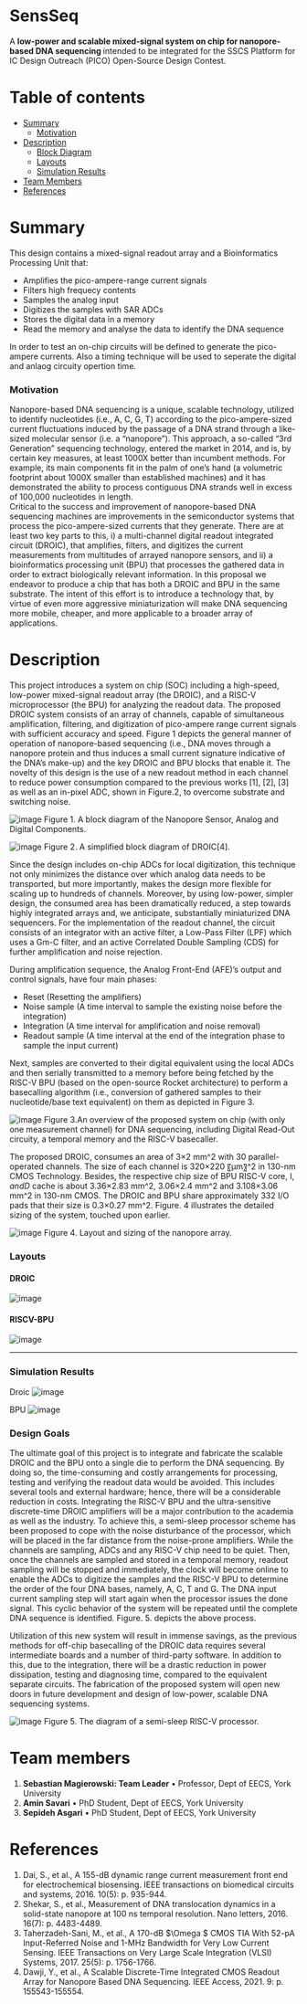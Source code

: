 # SensSeq


A <b> low-power and scalable  mixed-signal system on chip for nanopore-based DNA sequencing </b> intended to be integrated for the SSCS Platform for IC Design Outreach (PICO) Open-Source Design Contest. </br>

Table of contents
==============================
<!--ts-->
  * [Summary](#Summary)
    * [Motivation](#Motivation)
  * [Description](#Description)
    * [Block Diagram](#Block-Diagram)
    * [Layouts](#Layouts)
    * [Simulation Results](#Simulation-Results)
  * [Team Members](#Team-Members)  
  * [References](#References)
<!--te-->

Summary
=======

This design contains a mixed-signal readout array and a Bioinformatics Processing Unit that:
-  Amplifies the pico-ampere-range current signals
-  Filters high frequecy contents
-  Samples the analog input 
-  Digitizes the samples with SAR ADCs
-  Stores the digital data in a memory
-  Read the memory and analyse the data to identify the DNA sequence</br>

In order to test an on-chip circuits will be defined to generate the pico-ampere currents. Also a timing technique will be used to seperate the digital and anlaog circuity opertion time.
 
### Motivation

Nanopore-based DNA sequencing is a unique, scalable technology, utilized to identify nucleotides (i.e., A, C, G, T) according to the pico-ampere-sized current fluctuations induced by the passage of a DNA strand through a like-sized molecular sensor (i.e. a “nanopore”).   This approach, a so-called “3rd Generation” sequencing technology, entered the market in 2014, and is, by certain key measures, at least 1000X better than incumbent methods.  For example, its main components fit in the palm of one’s hand (a volumetric footprint about 1000X smaller than established machines) and it has demonstrated the ability to process contiguous DNA strands well in excess of 100,000 nucleotides in length.  
Critical to the success and improvement of nanopore-based DNA sequencing machines are improvements in the semiconductor systems that process the pico-ampere-sized currents that they generate.  There are at least two key parts to this, i) a multi-channel digital readout integrated circuit (DROIC), that amplifies, filters, and digitizes the current measurements from multitudes of arrayed nanopore sensors, and ii) a bioinformatics processing unit (BPU) that processes the gathered data in order to extract biologically relevant information.
In this proposal we endeavor to produce a chip that has both a DROIC and BPU in the same substrate.  The intent of this effort is to introduce a technology that, by virtue of even more aggressive miniaturization will make DNA sequencing more mobile, cheaper, and more applicable to a broader array of applications.


Description
===========

This project introduces a system on chip (SOC) including a high-speed, low-power mixed-signal readout array (the DROIC), and a RISC-V microprocessor (the BPU) for analyzing the readout data. The proposed DROIC system consists of an array of channels, capable of simultaneous amplification, filtering, and digitization of pico-ampere range current signals with sufficient accuracy and speed. Figure 1 depicts the general manner of operation of nanopore-based sequencing (i.e., DNA moves through a nanopore protein and thus induces a small current signature indicative of the DNA’s make-up) and the key DROIC and BPU blocks that enable it.  The novelty of this design is the use of a new readout method in each channel to reduce power consumption compared to the previous works [1], [2], [3] as well as an in-pixel ADC, shown in Figure.2, to overcome substrate and switching noise. 
 

 ![image](./docs/pictures/figures/dnasns.png)
Figure 1. A block diagram of the Nanopore Sensor, Analog and Digital Components.
 
 ![image](./docs/pictures/figures/droic.png)
Figure 2. A simplified block diagram of DROIC[4].

Since the design includes on-chip ADCs for local digitization, this technique not only minimizes the distance over which analog data needs to be transported, but more importantly, makes the design more flexible for scaling up to hundreds of channels. Moreover, by using low-power, simpler design, the consumed area has been dramatically reduced, a step towards highly integrated arrays and, we anticipate, substantially miniaturized DNA sequencers.
For the implementation of the readout channel, the circuit consists of an integrator with an active filter, a Low-Pass Filter (LPF) which uses a Gm-C filter, and an active Correlated Double Sampling (CDS) for further amplification and noise rejection.

During amplification sequence, the Analog Front-End (AFE)’s output and control signals, have four main phases:
-  Reset (Resetting the amplifiers)
-  Noise sample (A time interval to sample the existing noise before the integration)
-  Integration (A time interval for amplification and noise removal)
-  Readout sample (A time interval at the end of the integration phase to sample the input current)</br>

Next, samples are converted to their digital equivalent using the local ADCs and then  serially transmitted  to a memory before being fetched by the RISC-V BPU (based on the open-source Rocket architecture) to perform a basecalling algorithm (i.e., conversion of gathered samples to their nucleotide/base text equivalent) on them as depicted in Figure 3.
 
 ![image](./docs/pictures/figures/soc.png)
Figure 3.An overview of the proposed system on chip (with only one measurement channel) for DNA sequencing, including Digital Read-Out circuity, a temporal memory and the RISC-V basecaller.

The proposed DROIC, consumes an area of 3×2 mm^2 with 30 parallel-operated channels. The size of each channel is 320×220 〖μm〗^2 in 130-nm CMOS Technology. Besides, the respective chip size of BPU RISC-V core, I$, and D$ cache is about 3.36×2.83 mm^2, 3.06×2.4 mm^2 and 3.108×3.06 mm^2 in 130-nm CMOS.  The DROIC and BPU share approximately 332 I/O pads that their size is 0.3×0.27 mm^2. Figure. 4 illustrates the detailed sizing of the system, touched upon earlier.
  
  ![image](./docs/pictures/figures/sizes.png)
Figure 4. Layout and sizing of the nanopore array.


### Layouts


#### DROIC
![image](./docs/pictures/layouts/droic.png)

#### RISCV-BPU
![image](./docs/pictures/layouts/bpu.png)


---
### Simulation Results

Droic
![image](./docs/pictures/layouts/droic-res.png)

BPU
![image](./docs/pictures/layouts/bpu-res.png)

### Design Goals
The ultimate goal of this project is to integrate and fabricate the scalable  DROIC and the BPU onto a single  die to perform the DNA sequencing. By doing so, the time-consuming and costly arrangements  for processing, testing and verifying the readout data would be avoided. This  includes several tools and external hardware; hence, there will be a considerable reduction in  costs.
Integrating the RISC-V BPU and the ultra-sensitive discrete-time DROIC amplifiers will be a major contribution to the academia as well as the industry. To achieve this, a semi-sleep processor scheme has been proposed to cope with the noise disturbance of the processor, which will be placed in the far distance from the noise-prone amplifiers.  While the channels are sampling, ADCs and any RISC-V chip need to be quiet. Then, once the channels are sampled and stored in a temporal memory, readout sampling will be stopped and immediately, the clock will become online to  enable the   ADCs to digitize the samples and the RISC-V BPU to determine the order of the four DNA bases, namely, A, C, T and G. The DNA input current sampling step will start again when the processor issues the done signal. This cyclic behavior of the system will be repeated until the complete DNA sequence is identified. Figure. 5. depicts the above process. 

Utilization of this new system will result in immense savings, as the previous methods for off-chip basecalling of the DROIC data requires several intermediate boards and a number of third-party software. In addition to this, due to the integration, there will be a drastic reduction in power dissipation, testing and diagnosing time, compared to the equivalent separate circuits. 
The fabrication of the proposed system will open new doors in future development and design of low-power, scalable DNA sequencing systems.


 ![image](./docs/pictures/figures/flow.png)
Figure 5. The diagram of a semi-sleep RISC-V processor. 


Team members
============

1.	**Sebastian Magierowski: Team Leader**
  •	Professor, Dept of EECS, York University
2.	**Amin Savari**
  •	PhD Student, Dept of EECS, York University
3.	**Sepideh Asgari**
  •	PhD Student, Dept of EECS, York University

References
==========

1.	Dai, S., et al., A 155-dB dynamic range current measurement front end for electrochemical biosensing. IEEE transactions on biomedical circuits and systems, 2016. 10(5): p. 935-944.
2.	Shekar, S., et al., Measurement of DNA translocation dynamics in a solid-state nanopore at 100 ns temporal resolution. Nano letters, 2016. 16(7): p. 4483-4489.
3.	Taherzadeh-Sani, M., et al., A 170-dB $\Omega $ CMOS TIA With 52-pA Input-Referred Noise and 1-MHz Bandwidth for Very Low Current Sensing. IEEE Transactions on Very Large Scale Integration (VLSI) Systems, 2017. 25(5): p. 1756-1766.
4.	Dawji, Y., et al., A Scalable Discrete-Time Integrated CMOS Readout Array for Nanopore Based DNA Sequencing. IEEE Access, 2021. 9: p. 155543-155554.


